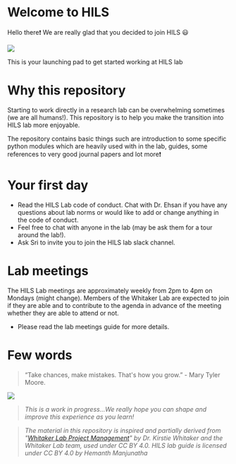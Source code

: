 # Welcome to HILS
 Hello there:exclamation: We are really glad that you decided to join HILS :smiley:

![](https://media.giphy.com/media/MMGqnFK8lF2ow/giphy.gif)

This is your launching pad to get started working at HILS lab

# Why this repository
 Starting to work directly in a research lab can be overwhelming sometimes (we are all humans!). This repository is to help you make the transition into HILS lab more enjoyable.

 The repository contains basic things such are introduction to some specific python modules which are heavily used with in the lab, guides,
 some references to very good journal papers and lot more:exclamation:

# Your first day
* Read the HILS Lab code of conduct. Chat with Dr. Ehsan if you have any questions about lab norms or would like to add or change anything in the code of conduct.
* Feel free to chat with anyone in the lab (may be ask them for a tour around the lab!).
* Ask Sri to invite you to join the HILS lab slack channel.

# Lab meetings
The HILS Lab meetings are approximately weekly from 2pm to 4pm on Mondays (might change). Members of the Whitaker Lab are expected to join if they are able and to contribute to the agenda in advance of the meeting whether they are able to attend or not.

* Please read the lab meetings guide for more details.

# Few words

> “Take chances, make mistakes. That's how you grow.” - Mary Tyler Moore.

![](https://media.giphy.com/media/rYEAkYihZsyWs/giphy.gif)


> *This is a work in progress...We really hope you can shape and improve this experience as you learn!*


> *The material in this repository is inspired and partially derived from "[Whitaker Lab Project Management](https://github.com/WhitakerLab/WhitakerLabProjectManagement)" by Dr. Kirstie Whitaker and the Whitaker Lab team, used under CC BY 4.0. HILS lab guide is licensed under CC BY 4.0 by Hemanth Manjunatha*
